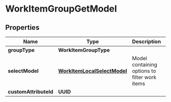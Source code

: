 

# WorkItemGroupGetModel


## Properties

| Name | Type | Description | Notes |
|------------ | ------------- | ------------- | -------------|
|**groupType** | **WorkItemGroupType** |  |  |
|**selectModel** | [**WorkItemLocalSelectModel**](WorkItemLocalSelectModel.md) | Model containing options to filter work items |  [optional] |
|**customAttributeId** | **UUID** |  |  [optional] |




